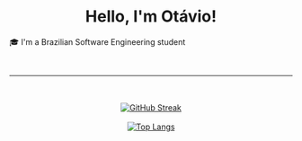 <h1 align="center">Hello, I'm Otávio!</h1>
<p>🎓 I'm a Brazilian Software Engineering student</p>
<br>
<hr>
<br>
<br>
<div align="center">
  <a href="https://git.io/streak-stats">
    <img src="https://streak-stats.demolab.com/?user=OkeLDF&theme=radical" alt="GitHub Streak" />
  </a>
  <br>
  <br>
  <a href="https://github.com/anuraghazra/github-readme-stats">
    <img src="https://github-readme-stats.vercel.app/api/top-langs/?username=OkeLDF&theme=radical&layout=donut" alt="Top Langs" />
  </a>
</div>
